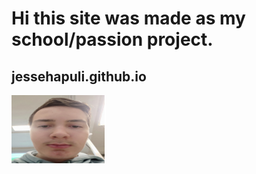 # Hi this site was made as my school/passion project.

## jessehapuli.github.io

![luksia](img/naamaq.PNG)
